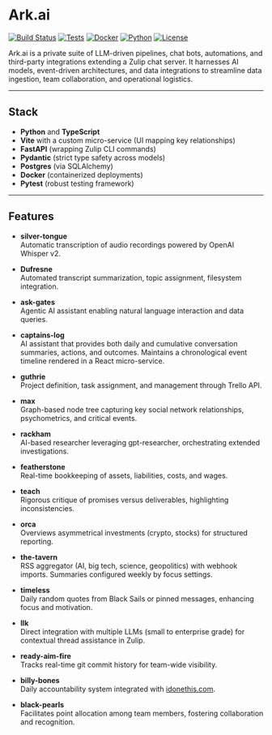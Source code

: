 # Ark.ai

[![Build Status](https://img.shields.io/badge/build-passing-brightgreen.svg)](#)
[![Tests](https://img.shields.io/badge/tests-100%25-success.svg)](#)
[![Docker](https://img.shields.io/badge/docker-ready-blue.svg)](#)
[![Python](https://img.shields.io/badge/python-3.9+-blue.svg)](#)
[![License](https://img.shields.io/badge/license-MIT-blue.svg)](#)

Ark.ai is a private suite of LLM-driven pipelines, chat bots, automations, and third-party integrations extending a Zulip chat server. It harnesses AI models, event-driven architectures, and data integrations to streamline data ingestion, team collaboration, and operational logistics.

---

## Stack
- **Python** and **TypeScript**  
- **Vite** with a custom micro-service (UI mapping key relationships)  
- **FastAPI** (wrapping Zulip CLI commands)  
- **Pydantic** (strict type safety across models)  
- **Postgres** (via SQLAlchemy)  
- **Docker** (containerized deployments)  
- **Pytest** (robust testing framework)

---

## Features

- **silver-tongue**  
  Automatic transcription of audio recordings powered by OpenAI Whisper v2.

- **Dufresne**  
  Automated transcript summarization, topic assignment, filesystem integration.

- **ask-gates**  
  Agentic AI assistant enabling natural language interaction and data queries.

- **captains-log**  
  AI assistant that provides both daily and cumulative conversation summaries, actions, and outcomes. Maintains a chronological event timeline rendered in a React micro-service.

- **guthrie**  
  Project definition, task assignment, and management through Trello API.

- **max**  
  Graph-based node tree capturing key social network relationships, psychometrics, and critical events.

- **rackham**  
  AI-based researcher leveraging gpt-researcher, orchestrating extended investigations.

- **featherstone**  
  Real-time bookkeeping of assets, liabilities, costs, and wages.

- **teach**  
  Rigorous critique of promises versus deliverables, highlighting inconsistencies.

- **orca**  
  Overviews asymmetrical investments (crypto, stocks) for structured reporting.

- **the-tavern**  
  RSS aggregator (AI, big tech, science, geopolitics) with webhook imports. Summaries configured weekly by focus settings.

- **timeless**  
  Daily random quotes from Black Sails or pinned messages, enhancing focus and motivation.

- **llk**  
  Direct integration with multiple LLMs (small to enterprise grade) for contextual thread assistance in Zulip.

- **ready-aim-fire**  
  Tracks real-time git commit history for team-wide visibility.

- **billy-bones**  
  Daily accountability system integrated with [idonethis.com](https://www.idonethis.com).

- **black-pearls**  
  Facilitates point allocation among team members, fostering collaboration and recognition.
